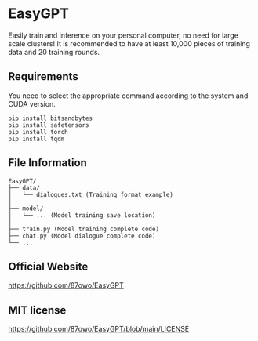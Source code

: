 # EasyGPT

Easily train and inference on your personal computer, no need for large scale clusters!
It is recommended to have at least 10,000 pieces of training data and 20 training rounds.

## Requirements

You need to select the appropriate command according to the system and CUDA version.

```
pip install bitsandbytes
pip install safetensors
pip install torch
pip install tqdm
```

## File Information

```
EasyGPT/
├── data/ 
│   └── dialogues.txt (Training format example)
│
├── model/ 
│   └── ... (Model training save location)
│
├── train.py (Model training complete code)
├── chat.py (Model dialogue complete code)
└── ...
```

## Official Website

https://github.com/87owo/EasyGPT

## MIT license

https://github.com/87owo/EasyGPT/blob/main/LICENSE
